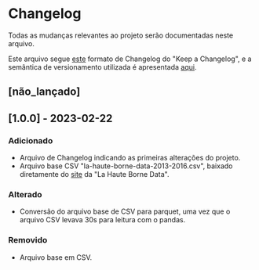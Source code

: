 # Changelog

Todas as mudanças relevantes ao projeto serão documentadas neste arquivo.

Este arquivo segue [este](https://keepachangelog.com/en/1.0.0/) formato de Changelog do "Keep a Changelog", e a semântica de versionamento utilizada é apresentada [aqui](https://semver.org/spec/v2.0.0.html).

## [não_lançado]

## [1.0.0] - 2023-02-22

### Adicionado 
- Arquivo de Changelog indicando as primeiras alterações do projeto.
- Arquivo base CSV "la-haute-borne-data-2013-2016.csv", baixado diretamente do [site](https://opendata-renewables.engie.com/explore/dataset/d543716b-368d-4c53-8fb1-55addbe8d3ad/information) da "La Haute Borne Data".

### Alterado
- Conversão do arquivo base de CSV para parquet, uma vez que o arquivo CSV levava 30s para leitura com o pandas.

### Removido
- Arquivo base em CSV.